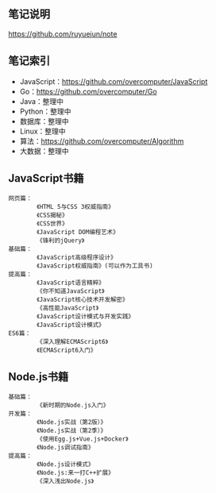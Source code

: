 ## 笔记说明
https://github.com/ruyuejun/note 
## 笔记索引     
- JavaScript：https://github.com/overcomputer/JavaScript 
- Go：https://github.com/overcomputer/Go
- Java：整理中
- Python：整理中
- 数据库：整理中
- Linux：整理中
- 算法：https://github.com/overcomputer/Algorithm
- 大数据：整理中
## JavaScript书籍
```
网页篇：
        《HTML 5与CSS 3权威指南》
        《CSS揭秘》
        《CSS世界》
        《JavaScript DOM编程艺术》
        《锋利的jQuery》
基础篇：
        《JavaScript高级程序设计》
        《JavaScript权威指南》(可以作为工具书)           
提高篇：
        《JavaScript语言精粹》          
        《你不知道JavaScript》
        《JavaScript核心技术开发解密》   
        《高性能JavaScript》
        《JavaScript设计模式与开发实践》 
        《JavaScript设计模式》 
ES6篇：
        《深入理解ECMAScript6》         
        《ECMAScript6入门》      
```
## Node.js书籍
```
基础篇：
        《新时期的Node.js入门》
开发篇：
        《Node.js实战（第2版）》         
        《Node.js实战（第2季）》
        《使用Egg.js+Vue.js+Docker》    
        《Node.js调试指南》
提高篇：
        《Node.js设计模式》
        《Node.js:来一打C++扩展》       
        《深入浅出Node.js》           
```
